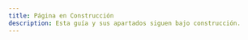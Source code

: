 ```yaml
---
title: Página en Construcción
description: Esta guía y sus apartados siguen bajo construcción.
---
```

